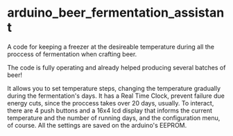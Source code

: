# arduino_beer_fermentation_assistant
A code for keeping a freezer at the desireable temperature during all the proccess of fermentation when crafting beer.

The code is fully operating and already helped producing several batches of beer!

It allows you to set temperature steps, changing the temperature gradually during the fermentation's days. It has a Real Time Clock, prevent failure due energy cuts, since the proccess takes over 20 days, usually. To interact, there are 4 push buttons and a 16x4 lcd display that informs the current temperature and the number of running days, and the configuration menu, of course. All the settings are saved on the arduino's EEPROM.
